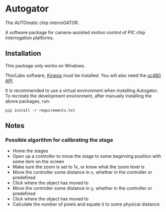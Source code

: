 # Autogator
The AUTOmatic chip interroGATOR.

A software package for camera-assisted motion control of PIC chip interrogation platforms.

## Installation
This package only works on Windows.

ThorLabs software, [Kinesis](https://www.thorlabs.com/newgrouppage9.cfm?objectgroup_id=10285) must be installed. 
You will also need the [uc480 API](https://www.thorlabs.com/software_pages/ViewSoftwarePage.cfm?Code=ThorCam).

It is recommended to use a virtual environment when installing Autogator. 
To recreate the development environment, after manually installing the above packages, run:

```
pip install -r requirements.txt
```

## Notes

### Possible algorithm for calibrating the stage

* Home the stages
* Open up a controller to move the stage to some beginning position with some item on the screen
* Make sure the zoom is set to 1x, or know what the zoom level is
* Move the controller some distance in x, whether in the controller or predefined
* Click where the object has moved to
* Move the controller some distance in y, whether in the controller or predefined
* Click where the object has moved to
* Calculate the number of pixels and equate it to some physical distance